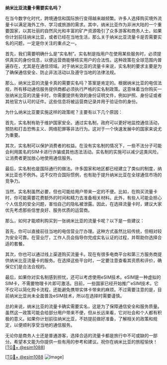 **纳米比亚流量卡需要实名吗？**

在当今数字化时代，跨境通信和国际旅行变得越来越频繁。许多人选择购买境外流量卡以满足海外工作、学习或旅游的需求。其中，纳米比亚作为非洲大陆的一个重要国家，以其壮丽的自然风光和丰富的矿产资源吸引了众多游客和商务人士。如果你计划前往纳米比亚，或者已经在当地生活，那么关于纳米比亚流量卡是否需要实名的问题，一定是你关注的重点之一。

首先，我们需要明确什么是“实名制”。实名制是指用户在使用某些服务时，必须提供真实的身份信息，以便运营商能够核实用户的合法性。这种政策在全球范围内普遍存在，尤其是在通信领域。对于纳米比亚的流量卡来说，实名制的要求主要是为了确保通信安全、防止非法活动以及遵守当地的法律法规。

那么，纳米比亚的流量卡真的需要实名吗？答案是肯定的。根据纳米比亚的电信法规，所有移动通信服务提供商都必须执行严格的实名制政策。这意味着当你购买一张纳米比亚的流量卡时，你需要提供有效的身份证明文件，例如护照、身份证或者其他官方认可的证件。这些信息将被运营商记录并用于验证你的身份。

为什么纳米比亚要实施这样的政策呢？主要有以下几个原因：

首先，实名制有助于维护国家安全。通过实名制，政府可以更好地监控通信活动，预防和打击恐怖主义、网络犯罪等非法行为。这对于一个快速发展中的国家来说尤为重要。

其次，实名制可以保护消费者的权益。在没有实名制的情况下，一些不法分子可能会利用匿名的SIM卡进行诈骗或其他违法活动。实名制的实施可以减少这类风险，让消费者更加放心地使用通信服务。

最后，实名制也是国际通行的做法。许多国家和地区都已经建立了类似的制度，纳米比亚也不例外。这不仅符合国际惯例，也有助于提升纳米比亚在全球通信市场的竞争力。

当然，实名制虽然必要，但也可能给用户带来一定的不便。比如，在购买流量卡时，你可能需要花费额外的时间和精力去准备相关材料。此外，有些人可能会担心个人信息的安全问题，害怕自己的隐私被泄露。因此，在选择流量卡时，建议大家优先考虑那些信誉良好、服务优质的运营商。

那么，如何才能顺利购买到一张纳米比亚的流量卡呢？以下是一些建议：

首先，你可以直接前往当地的电信营业厅办理。这种方式虽然比较传统，但相对较为安全可靠。在营业厅，工作人员会指导你完成实名认证的过程，并帮助你选择合适的套餐。

其次，你也可以通过线上渠道购买流量卡。现在有很多电商平台和第三方服务商提供纳米比亚流量卡的服务。在选择这些平台时，一定要注意查看其资质和评价，确保它们是合法合规的。

最后，如果你对实名制感到担忧，还可以考虑使用eSIM技术。eSIM是一种虚拟的SIM卡，不需要物理卡片即可激活。目前，一些国家已经开始推广eSIM技术，它不仅可以简化购卡流程，还能避免携带实体卡带来的麻烦。不过需要注意的是，目前纳米比亚尚未全面普及eSIM技术，所以在选择时需要谨慎。

总的来说，纳米比亚的流量卡确实需要实名，这是为了保障通信安全和服务质量。虽然这一政策可能会给部分用户带来不便，但从长远来看，它对社会和个人都有积极的意义。如果你计划前往纳米比亚，不妨提前做好准备，了解相关的政策和规定，以便顺利享受当地的通信服务。

无论你是商务人士还是普通游客，选择合适的流量卡都是旅行中不可或缺的一部分。希望本文能为你提供一些有用的参考和建议。祝你在纳米比亚的旅程愉快！[[TG💪+ @esim1088](https://t.me/s/esim1088)]

[[TG💪+ @esim1088](https://t.me/s/esim1088) ![Image](https://i.postimg.cc/4NQfJmqS/Snipaste-2025-05-13-00-14-12.png)]